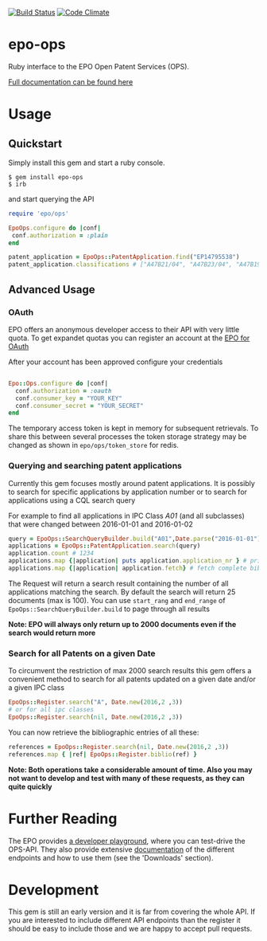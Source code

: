 [![Build Status](https://travis-ci.org/FHG-IMW/epo-ops.svg?branch=master)](https://travis-ci.org/FHG-IMW/epo-ops)
[![Code Climate](https://codeclimate.com/github/FHG-IMW/epo-ops/badges/gpa.svg)](https://codeclimate.com/github/FHG-IMW/epo-ops)

# epo-ops
Ruby interface to the EPO Open Patent Services (OPS).

[Full documentation can be found here](http://www.rubydoc.info/gems/epo-ops/)



# Usage

## Quickstart
Simply install this gem and start a ruby console.
```
$ gem install epo-ops
$ irb
```

and start querying the API

```ruby
require 'epo/ops'

EpoOps.configure do |conf|
 conf.authorization = :plain
end

patent_application = EpoOps::PatentApplication.find("EP14795538")
patent_application.classifications # ["A47B21/04", "A47B23/04", "A47B19/00"]
```

## Advanced Usage

### OAuth

EPO offers an anonymous developer access to their API with very little quota. To get expandet quotas you can register
an account at the [EPO for OAuth](https://developers.epo.org/user/register)

After your account has been approved configure your credentials

```ruby

Epo::Ops.configure do |conf|
  conf.authorization = :oauth
  conf.consumer_key = "YOUR_KEY"
  conf.consumer_secret = "YOUR_SECRET"
end

```

The temporary access token is kept in memory for subsequent retrievals. To share this between several processes the
token storage strategy may be changed as shown in `epo/ops/token_store` for redis.


### Querying and searching patent applications

Currently this gem focuses mostly around patent applications.
It is possibly to search for specific applications by application number or to search for applications using a
CQL search query

For example to find all applications in IPC Class _A01_ (and all subclasses) that were changed between 2016-01-01 and 2016-01-02

```ruby
query = EpoOps::SearchQueryBuilder.build("A01",Date.parse("2016-01-01"), Date.parse("2016-01-02"))
applications = EpoOps::PatentApplication.search(query)
application.count # 1234
applications.map {|application| puts application.application_nr } # print all application numbers
applications.map {|application| application.fetch} # fetch complete bibliographic data for each document

```

The Request will return a search result containing the number of all applications matching the search. By default the
search will return 25 documents (max is 100). You can use `start_rang` and `end_range` of `EpoOps::SearchQueryBuilder.build`
to page through all results

**Note: EPO will always only return up to 2000 documents even if the search would return more**


### Search for all Patents on a given Date

To circumvent the restriction of max 2000 search results this gem
offers a convenient method to search for all patents updated on a given date and/or a given IPC class

```ruby
EpoOps::Register.search("A", Date.new(2016,2 ,3))
# or for all ipc classes
EpoOps::Register.search(nil, Date.new(2016,2 ,3))
```

You can now retrieve the bibliographic entries of all these:

```ruby
references = EpoOps::Register.search(nil, Date.new(2016,2 ,3))
references.map { |ref| EpoOps::Register.biblio(ref) }
```

**Note: Both operations take a considerable amount of time. Also you may not
want to develop and test with many of these requests, as they can quite quickly**


# Further Reading

The EPO provides [a developer playground](https://developers.epo.org/), where you can test-drive the OPS-API.
They also provide extensive [documentation](https://www.epo.org/searching-for-patents/technical/espacenet/ops.html)
of the different endpoints and how to use them (see the 'Downloads' section).


# Development

This gem is still an early version and it is far from covering the whole API.
If you are interested to include different API endpoints than the register it should be easy to include those and we
are happy to accept pull requests.